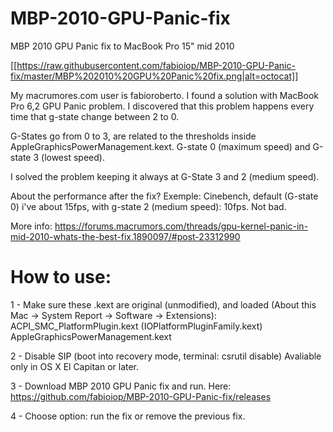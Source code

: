 # MBP-2010-GPU-Panic-fix
MBP 2010 GPU Panic fix to MacBook Pro 15" mid 2010

[[https://raw.githubusercontent.com/fabioiop/MBP-2010-GPU-Panic-fix/master/MBP%202010%20GPU%20Panic%20fix.png|alt=octocat]]

My macrumores.com user is fabioroberto.
I found a solution with MacBook Pro 6,2 GPU Panic problem. 
I discovered that this problem happens every time that g-state change between 2 to 0.

G-States go from 0 to 3, are related to the thresholds inside AppleGraphicsPowerManagement.kext.
G-state 0 (maximum speed) and G-state 3 (lowest speed).

I solved the problem keeping it always at G-State 3 and 2 (medium speed). 
	
About the performance after the fix? 
Exemple: Cinebench, default (G-state 0) i've about 15fps, with g-state 2 (medium speed): 10fps. Not bad.	
	
More info:
https://forums.macrumors.com/threads/gpu-kernel-panic-in-mid-2010-whats-the-best-fix.1890097/#post-23312990


# How to use:

1 - Make sure these .kext are original (unmodified), and loaded (About this Mac -> System Report -> Software -> Extensions):
	ACPI_SMC_PlatformPlugin.kext (IOPlatformPluginFamily.kext)
	AppleGraphicsPowerManagement.kext

2 - Disable SIP (boot into recovery mode, terminal: csrutil disable)
Avaliable only in OS X El Capitan or later.

3 - Download MBP 2010 GPU Panic fix and run. Here: https://github.com/fabioiop/MBP-2010-GPU-Panic-fix/releases


4 - Choose option: run the fix or remove the previous fix.
